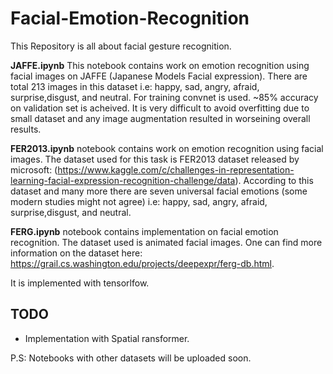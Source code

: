 # Facial-Emotion-Recognition

This Repository is all about facial gesture recognition.


**JAFFE.ipynb** This notebook contains work on emotion recognition using facial images on JAFFE (Japanese Models Facial expression). There are total 213 images in this dataset i.e: happy, sad, angry, afraid, surprise,disgust, and neutral. For training convnet is used. ~85% accuracy on validation set is acheived. It is very difficult to avoid overfitting due to small dataset and any image augmentation resulted in worseining overall results. 


**FER2013.ipynb** notebook contains work on emotion recognition using facial images. The dataset used for this task is FER2013 dataset released by microsoft: (https://www.kaggle.com/c/challenges-in-representation-learning-facial-expression-recognition-challenge/data). According to this dataset and many more there  are seven universal facial emotions (some modern studies might not agree) i.e: happy, sad, angry, afraid, surprise,disgust, and neutral. 

**FERG.ipynb** notebook contains implementation on facial emotion recognition. The dataset used is animated facial images. One can find more information on the dataset here: https://grail.cs.washington.edu/projects/deepexpr/ferg-db.html.

It is implemented with tensorlfow.


## TODO
- Implementation with Spatial ransformer.

P.S: Notebooks with other datasets will be uploaded soon.
